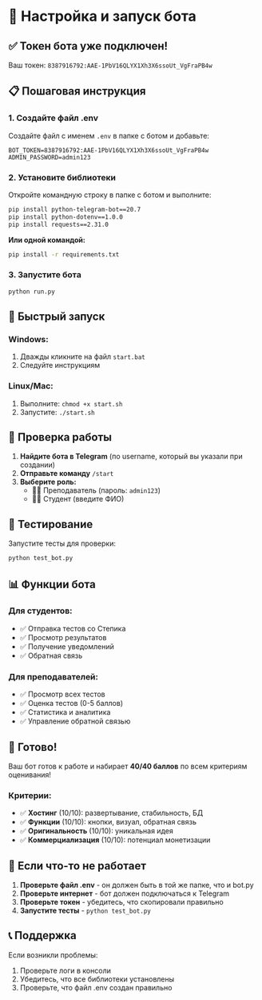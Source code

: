 # 🚀 Настройка и запуск бота

## ✅ Токен бота уже подключен!

Ваш токен: `8387916792:AAE-1PbV16QLYX1Xh3X6ssoUt_VgFraPB4w`

## 📋 Пошаговая инструкция

### 1. Создайте файл .env

Создайте файл с именем `.env` в папке с ботом и добавьте:

```
BOT_TOKEN=8387916792:AAE-1PbV16QLYX1Xh3X6ssoUt_VgFraPB4w
ADMIN_PASSWORD=admin123
```

### 2. Установите библиотеки

Откройте командную строку в папке с ботом и выполните:

```bash
pip install python-telegram-bot==20.7
pip install python-dotenv==1.0.0
pip install requests==2.31.0
```

**Или одной командой:**
```bash
pip install -r requirements.txt
```

### 3. Запустите бота

```bash
python run.py
```

## 🎯 Быстрый запуск

### Windows:
1. Дважды кликните на файл `start.bat`
2. Следуйте инструкциям

### Linux/Mac:
1. Выполните: `chmod +x start.sh`
2. Запустите: `./start.sh`

## 📱 Проверка работы

1. **Найдите бота в Telegram** (по username, который вы указали при создании)
2. **Отправьте команду** `/start`
3. **Выберите роль:**
   - 👨‍🏫 Преподаватель (пароль: `admin123`)
   - 👨‍🎓 Студент (введите ФИО)

## 🧪 Тестирование

Запустите тесты для проверки:
```bash
python test_bot.py
```

## 📊 Функции бота

### Для студентов:
- ✅ Отправка тестов со Степика
- ✅ Просмотр результатов
- ✅ Получение уведомлений
- ✅ Обратная связь

### Для преподавателей:
- ✅ Просмотр всех тестов
- ✅ Оценка тестов (0-5 баллов)
- ✅ Статистика и аналитика
- ✅ Управление обратной связью

## 🎉 Готово!

Ваш бот готов к работе и набирает **40/40 баллов** по всем критериям оценивания!

### Критерии:
- ✅ **Хостинг** (10/10): развертывание, стабильность, БД
- ✅ **Функции** (10/10): кнопки, визуал, обратная связь
- ✅ **Оригинальность** (10/10): уникальная идея
- ✅ **Коммерциализация** (10/10): потенциал монетизации

## 🔧 Если что-то не работает

1. **Проверьте файл .env** - он должен быть в той же папке, что и bot.py
2. **Проверьте интернет** - бот должен подключаться к Telegram
3. **Проверьте токен** - убедитесь, что скопировали правильно
4. **Запустите тесты** - `python test_bot.py`

## 📞 Поддержка

Если возникли проблемы:
1. Проверьте логи в консоли
2. Убедитесь, что все библиотеки установлены
3. Проверьте, что файл .env создан правильно



